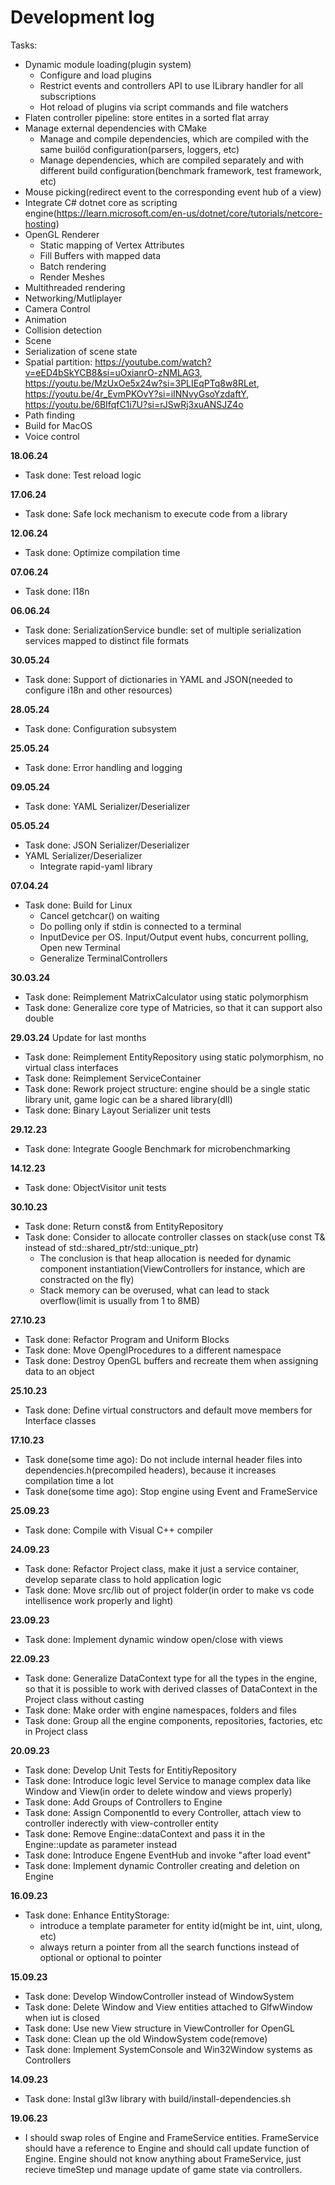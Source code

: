 # Development log

Tasks:
* Dynamic module loading(plugin system)
  * Configure and load plugins
  * Restrict events and controllers API to use ILibrary handler for all subscriptions
  * Hot reload of plugins via script commands and file watchers
* Flaten controller pipeline: store entites in a sorted flat array
* Manage external dependencies with CMake
  * Manage and compile dependencies, which are compiled with the same builöd configuration(parsers, loggers, etc)
  * Manage dependencies, which are compiled separately and with different build configuration(benchmark framework, test framework, etc)
* Mouse picking(redirect event to the corresponding event hub of a view)
* Integrate C# dotnet core as scripting engine(https://learn.microsoft.com/en-us/dotnet/core/tutorials/netcore-hosting)
* OpenGL Renderer
  * Static mapping of Vertex Attributes
  * Fill Buffers with mapped data
  * Batch rendering
  * Render Meshes
* Multithreaded rendering
* Networking/Mutliplayer
* Camera Control
* Animation
* Collision detection
* Scene
* Serialization of scene state
* Spatial partition: https://youtube.com/watch?v=eED4bSkYCB8&si=uOxianrO-zNMLAG3, https://youtu.be/MzUxOe5x24w?si=3PLIEqPTq8w8RLet, https://youtu.be/4r_EvmPKOvY?si=iINNvyGsoYzdaftY, https://youtu.be/6BIfqfC1i7U?si=rJSwRj3xuANSJZ4o
* Path finding
* Build for MacOS
* Voice control

**18.06.24**
* Task done: Test reload logic

**17.06.24**
* Task done: Safe lock mechanism to execute code from a library

**12.06.24**
* Task done: Optimize compilation time

**07.06.24**
* Task done: I18n

**06.06.24**
* Task done: SerializationService bundle: set of multiple serialization services mapped to distinct file formats

**30.05.24**
* Task done: Support of dictionaries in YAML and JSON(needed to configure i18n and other resources)

**28.05.24**
* Task done: Configuration subsystem

**25.05.24**
* Task done: Error handling and logging

**09.05.24**
* Task done: YAML Serializer/Deserializer

**05.05.24**
* Task done: JSON Serializer/Deserializer
* YAML Serializer/Deserializer
  * Integrate rapid-yaml library

**07.04.24**
* Task done: Build for Linux
  * Cancel getchcar() on waiting
  * Do polling only if stdin is connected to a terminal
  * InputDevice per OS. Input/Output event hubs, concurrent polling, Open new Terminal
  * Generalize TerminalControllers

**30.03.24**
* Task done: Reimplement MatrixCalculator using  static polymorphism
* Task done: Generalize core type of Matricies, so that it can support also double

**29.03.24**
Update for last  months
* Task done: Reimplement EntityRepository using static polymorphism, no virtual class interfaces
* Task done: Reimplement ServiceContainer
* Task done: Rework project structure: engine should be a single static library unit, game logic can be a shared library(dll)
* Task done: Binary Layout Serializer unit tests

**29.12.23**
* Task done: Integrate Google Benchmark for microbenchmarking

**14.12.23**
* Task done: ObjectVisitor unit tests

**30.10.23**
* Task done: Return const& from EntityRepository
* Task done: Consider to allocate controller classes on stack(use const T& instead of std::shared_ptr/std::unique_ptr)
    * The conclusion is that heap allocation is needed for dynamic component instantiation(ViewControllers for instance, which are constracted on the fly)
    * Stack memory can be overused, what can lead to stack overflow(limit is usually from 1 to 8MB)

**27.10.23**
* Task done: Refactor Program and Uniform Blocks
* Task done: Move OpenglProcedures to a different namespace
* Task done: Destroy OpenGL buffers and recreate them when assigning data to an object

**25.10.23**
* Task done: Define virtual constructors and default move members for Interface classes

**17.10.23**
* Task done(some time ago): Do not include internal header files into dependencies.h(precompiled headers), because it increases compilation time a lot
* Task done(some time ago): Stop engine using Event and FrameService

**25.09.23**
* Task done: Compile with Visual C++ compiler

**24.09.23**
* Task done: Refactor Project class, make it just a service container, develop separate class to hold application logic
* Task done: Move src/lib out of project folder(in order to make vs code intellisence work properly and light)

**23.09.23**
* Task done: Implement dynamic window open/close with views

**22.09.23**
* Task done: Generalize DataContext type for all the types in the engine, so that it is possible to work with derived classes of DataContext in the Project class  without casting
* Task done: Make order with engine namespaces, folders and files
* Task done: Group all the engine components, repositories, factories, etc in Project class

**20.09.23**
* Task done: Develop Unit Tests for EntitiyRepository
* Task done: Introduce logic level Service to manage complex data like Window and View(in order to delete window and views properly)
* Task done: Add Groups of Controllers to Engine
* Task done: Assign ComponentId to every Controller, attach view to controller inderectly with view-controller entity
* Task done: Remove Engine::dataContext and pass it in the Engine::update as parameter instead
* Task done: Introduce Engene EventHub and invoke "after load event"
* Task done: Implement dynamic Controller creating and deletion on Engine

**16.09.23**
* Task done: Enhance EntityStorage:
    * introduce a template parameter for entity id(might be int, uint, ulong, etc)
    * always return a pointer from all the search functions instead of optional or optional to pointer

**15.09.23**
* Task done: Develop WindowController instead of WindowSystem
* Task done: Delete Window and View entities attached to GlfwWindow when iut is closed
* Task done: Use new View structure in ViewController for OpenGL
* Task done: Clean up the old WindowSystem code(remove)
* Task done: Implement SystemConsole and Win32Window systems as Controllers

**14.09.23**
* Task done: Instal gl3w library with build/install-dependencies.sh

**19.06.23**
* I should swap roles of Engine and FrameService entities. FrameService should have a reference to Engine and should call update function of Engine. Engine should not know anything about FrameService, just recieve timeStep und manage update of game state via controllers.